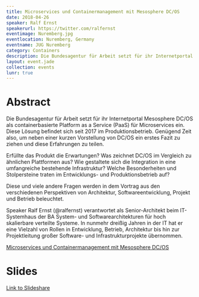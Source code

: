 ```yaml
---
title: Microservices und Containermanagement mit Mesosphere DC/OS
date: 2018-04-26
speaker: Ralf Ernst
speakerurl: https://twitter.com/ralfernst
eventimage: Nuremberg.jpg
eventlocation: Nuremberg, Germany
eventname: JUG Nuremberg
category: Containers
description: Die Bundesagentur für Arbeit setzt für ihr Internetportal Mesosphere DC/OS als containerbasierte Platform as a Service (PaaS) für Microservices ein. Diese Lösung befindet sich seit 2017 im Produktionsbetrieb.
layout: event.jade
collection: events
lunr: true
---
```


# Abstract

Die Bundesagentur für Arbeit setzt für ihr Internetportal Mesosphere DC/OS als containerbasierte Platform as a Service (PaaS) für Microservices ein. Diese Lösung befindet sich seit 2017 im Produktionsbetrieb. Genügend Zeit also, um neben einer kurzen Vorstellung von DC/OS ein erstes Fazit zu ziehen und diese Erfahrungen zu teilen.

Erfüllte das Produkt die Erwartungen? Was zeichnet DC/OS im Vergleich zu ähnlichen Plattformen aus? Wie gestaltete sich die Integration in eine umfangreiche bestehende Infrastruktur? Welche Besonderheiten und Stolpersteine traten im Entwicklungs- und Produktionsbetrieb auf?

Diese und viele andere Fragen werden in dem Vortrag aus den verschiedenen Perspektiven von Architektur, Softwareentwicklung, Projekt und Betrieb beleuchtet.

Speaker
Ralf Ernst (@ralfernst) verantwortet als Senior-Architekt beim IT-Systemhaus der BA System- und Softwarearchitekturen für hoch skalierbare verteilte Systeme.
In nunmehr dreißig Jahren in der IT hat er eine Vielzahl von Rollen in Entwicklung, Betrieb, Architektur bis hin zur Projektleitung großer Software- und Infrastrukturprojekte übernommen.

[Microservices und Containermanagement mit Mesosphere DC/OS](https://www.meetup.com/JUG-Nurnberg/events/244818536/)

# Slides

[Link to Slideshare](https://www.slideshare.net/ErnstR001/jug-nbg-containerplattform-dcos)
